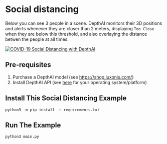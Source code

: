 # Social distancing

Below you can see 3 people in a scene.  DepthAI monitors their 3D positions and alerts whenever they are closer than 2 meters, displaying `Too Close` when they are below this threshold, and also overlaying the distance betwen the people at all times.

[![COVID-19 Social Distancing with DepthAI](https://i.imgur.com/6cYN5rm.jpg)](https://www.youtube.com/watch?v=cJr4IpGMSLA "DepthAI Social Distancing Proof of Concept")

## Pre-requisites

1. Purchase a DepthAI model (see https://shop.luxonis.com/)
2. Install DepthAI API (see [here](https://docs.luxonis.com/api/) for your operating system/platform)

## Install This Social Distancing Example

```
python3 -m pip install -r requirements.txt
```

## Run The Example

```
python3 main.py
```
